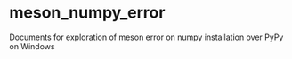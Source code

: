 # meson_numpy_error
Documents for exploration of meson error on numpy installation over PyPy on Windows
